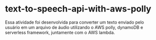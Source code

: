 # text-to-speech-api-with-aws-polly
Essa atividade foi desenvolvida para converter um texto enviado pelo usuário em um arquivo de áudio utilizando o AWS polly, dynamoDB e serverless framework, juntamente com o AWS lambda.

